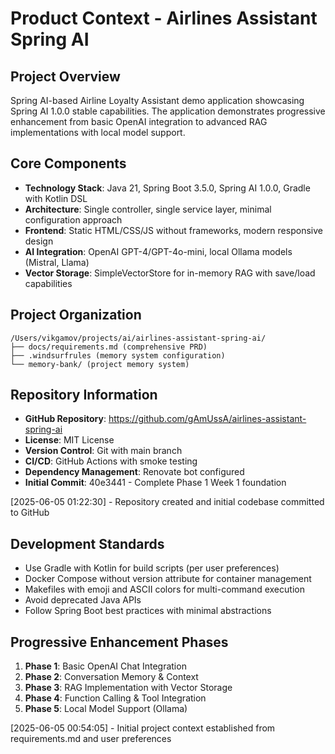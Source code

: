# Product Context - Airlines Assistant Spring AI

## Project Overview
Spring AI-based Airline Loyalty Assistant demo application showcasing Spring AI 1.0.0 stable capabilities. The application demonstrates progressive enhancement from basic OpenAI integration to advanced RAG implementations with local model support.

## Core Components
- **Technology Stack**: Java 21, Spring Boot 3.5.0, Spring AI 1.0.0, Gradle with Kotlin DSL
- **Architecture**: Single controller, single service layer, minimal configuration approach
- **Frontend**: Static HTML/CSS/JS without frameworks, modern responsive design
- **AI Integration**: OpenAI GPT-4/GPT-4o-mini, local Ollama models (Mistral, Llama)
- **Vector Storage**: SimpleVectorStore for in-memory RAG with save/load capabilities

## Project Organization
```
/Users/vikgamov/projects/ai/airlines-assistant-spring-ai/
├── docs/requirements.md (comprehensive PRD)
├── .windsurfrules (memory system configuration)
└── memory-bank/ (project memory system)
```

## Repository Information
- **GitHub Repository**: https://github.com/gAmUssA/airlines-assistant-spring-ai
- **License**: MIT License
- **Version Control**: Git with main branch
- **CI/CD**: GitHub Actions with smoke testing
- **Dependency Management**: Renovate bot configured
- **Initial Commit**: 40e3441 - Complete Phase 1 Week 1 foundation

[2025-06-05 01:22:30] - Repository created and initial codebase committed to GitHub

## Development Standards
- Use Gradle with Kotlin for build scripts (per user preferences)
- Docker Compose without version attribute for container management
- Makefiles with emoji and ASCII colors for multi-command execution
- Avoid deprecated Java APIs
- Follow Spring Boot best practices with minimal abstractions

## Progressive Enhancement Phases
1. **Phase 1**: Basic OpenAI Chat Integration
2. **Phase 2**: Conversation Memory & Context
3. **Phase 3**: RAG Implementation with Vector Storage
4. **Phase 4**: Function Calling & Tool Integration
5. **Phase 5**: Local Model Support (Ollama)

[2025-06-05 00:54:05] - Initial project context established from requirements.md and user preferences

